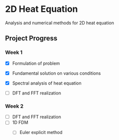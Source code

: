 # 2D Heat Equation
Analysis and numerical methods for 2D heat equation

## Project Progress

### Week 1

- [x] Formulation of problem
- [x] Fundamental solution on various conditions
- [x] Spectral analysis of heat equation
- [ ] DFT and FFT realization


### Week 2

- [ ] DFT and FFT realization
- [ ] 1D FDM
    - [ ] Euler explicit method

